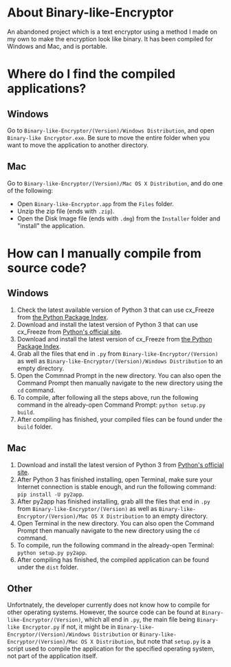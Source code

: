 # About Binary-like-Encryptor
An abandoned project which is a text encryptor using a method I made on my own to make the encryption look like binary. It has been compiled for Windows and Mac, and is portable.

# Where do I find the compiled applications?
## Windows
Go to `Binary-like-Encryptor/(Version)/Windows Distribution`, and open `Binary-like Encryptor.exe`. Be sure to move the entire folder when you want to move the application to another directory.

## Mac
Go to `Binary-like-Encryptor/(Version)/Mac OS X Distribution`, and do one of the following:
- Open `Binary-like-Encryptor.app` from the `Files` folder.
- Unzip the zip file (ends with `.zip`).
- Open the Disk Image file (ends with `.dmg`) from the `Installer` folder and "install" the application.

# How can I manually compile from source code?
## Windows
1. Check the latest available version of Python 3 that can use cx_Freeze from [the Python Package Index](https://pypi.python.org/pypi/cx_Freeze).
2. Download and install the latest version of Python 3 that can use cx_Freeze from [Python's official site](https://www.python.org/downloads/windows/).
3. Download and install the latest version of cx_Freeze from [the Python Package Index](https://pypi.python.org/pypi/cx_Freeze).
4. Grab all the files that end in `.py` from `Binary-like-Encryptor/(Version)` as well as `Binary-like-Encryptor/(Version)/Windows Distribution` to an empty directory.
5. Open the Commnad Prompt in the new directory. You can also open the Command Prompt then manually navigate to the new directory using the `cd` command.
6. To compile, after following all the steps above, run the following command in the already-open Command Prompt: `python setup.py build`.
7. After compiling has finished, your compiled files can be found under the `build` folder.

## Mac
1. Download and install the latest version of Python 3 from [Python's official site](https://www.python.org/downloads/mac-osx).
2. After Python 3 has finished installing, open Terminal, make sure your Internet connection is stable enough, and run the following command: `pip install -U py2app`.
3. After py2app has finished installing, grab alll the files that end in `.py` from `Binary-like-Encryptor/(Version)` as well as `Binary-like-Encryptor/(Version)/Mac OS X Distribution` to an empty directory.
4. Open Terminal in the new directory. You can also open the Command Prompt then manually navigate to the new directory using the `cd` command.
5. To compile, run the following command in the already-open Terminal: `python setup.py py2app`.
6. After compiling has finished, the compiled application can be found under the `dist` folder.

## Other
Unfortnately, the developer currently does not know how to compile for other operating systems. However, the source code can be found at `Binary-like-Encryptor/(Version)`, which all end in `.py`, the main file being `Binary-like Encryptor.py` if not, it might be in `Binary-like-Encryptor/(Version)/Windows Distribution` or `Binary-like-Encryptor/(Version)/Mac OS X Distribution`, but note that `setup.py` is a script used to compile the application for the specified operating system, not part of the application itself.
